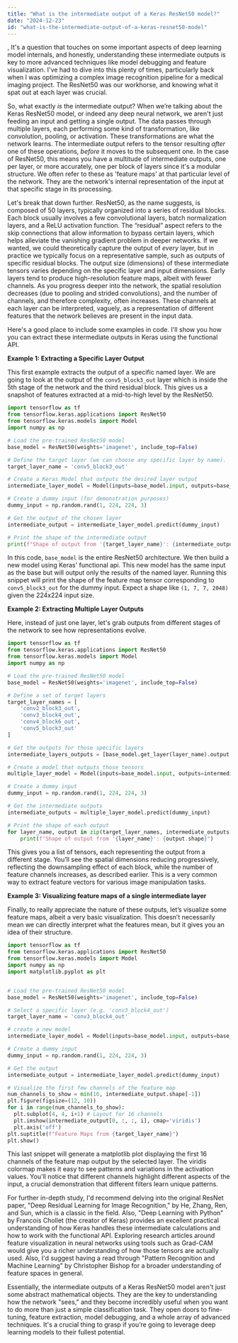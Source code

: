 ```yaml
---
title: "What is the intermediate output of a Keras ResNet50 model?"
date: "2024-12-23"
id: "what-is-the-intermediate-output-of-a-keras-resnet50-model"
---
```


,  It's a question that touches on some important aspects of deep learning model internals, and honestly, understanding these intermediate outputs is key to more advanced techniques like model debugging and feature visualization. I've had to dive into this plenty of times, particularly back when I was optimizing a complex image recognition pipeline for a medical imaging project. The ResNet50 was our workhorse, and knowing what it spat out at each layer was crucial.

So, what exactly *is* the intermediate output? When we’re talking about the Keras ResNet50 model, or indeed any deep neural network, we aren't just feeding an input and getting a single output. The data passes through multiple layers, each performing some kind of transformation, like convolution, pooling, or activation. These transformations are what the network learns. The intermediate output refers to the tensor resulting *after* one of these operations, *before* it moves to the subsequent one. In the case of ResNet50, this means you have a multitude of intermediate outputs, one per layer, or more accurately, one per block of layers since it's a modular structure. We often refer to these as 'feature maps' at that particular level of the network. They are the network's internal representation of the input at that specific stage in its processing.

Let's break that down further. ResNet50, as the name suggests, is composed of 50 layers, typically organized into a series of residual blocks. Each block usually involves a few convolutional layers, batch normalization layers, and a ReLU activation function. The “residual” aspect refers to the skip connections that allow information to bypass certain layers, which helps alleviate the vanishing gradient problem in deeper networks. If we wanted, we could theoretically capture the output of *every* layer, but in practice we typically focus on a representative sample, such as outputs of specific residual blocks. The output size (dimensions) of these intermediate tensors varies depending on the specific layer and input dimensions. Early layers tend to produce high-resolution feature maps, albeit with fewer channels. As you progress deeper into the network, the spatial resolution decreases (due to pooling and strided convolutions), and the number of channels, and therefore complexity, often increases. These channels at each layer can be interpreted, vaguely, as a representation of different features that the network believes are present in the input data.

Here's a good place to include some examples in code. I'll show you how you can extract these intermediate outputs in Keras using the functional API.

**Example 1: Extracting a Specific Layer Output**

This first example extracts the output of a specific named layer. We are going to look at the output of the `conv5_block3_out` layer which is inside the 5th stage of the network and the third residual block. This gives us a snapshot of features extracted at a mid-to-high level by the ResNet50.

```python
import tensorflow as tf
from tensorflow.keras.applications import ResNet50
from tensorflow.keras.models import Model
import numpy as np

# Load the pre-trained ResNet50 model
base_model = ResNet50(weights='imagenet', include_top=False)

# Define the target layer (we can choose any specific layer by name).
target_layer_name = 'conv5_block3_out'

# Create a Keras Model that outputs the desired layer output
intermediate_layer_model = Model(inputs=base_model.input, outputs=base_model.get_layer(target_layer_name).output)

# Create a dummy input (for demonstration purposes)
dummy_input = np.random.rand(1, 224, 224, 3)

# Get the output of the chosen layer
intermediate_output = intermediate_layer_model.predict(dummy_input)

# Print the shape of the intermediate output
print(f"Shape of output from '{target_layer_name}': {intermediate_output.shape}")
```

In this code, `base_model` is the entire ResNet50 architecture. We then build a new model using Keras' functional api. This new model has the same input as the base but will output only the results of the named layer. Running this snippet will print the shape of the feature map tensor corresponding to `conv5_block3_out` for the dummy input. Expect a shape like `(1, 7, 7, 2048)` given the 224x224 input size.

**Example 2: Extracting Multiple Layer Outputs**

Here, instead of just one layer, let's grab outputs from different stages of the network to see how representations evolve.

```python
import tensorflow as tf
from tensorflow.keras.applications import ResNet50
from tensorflow.keras.models import Model
import numpy as np

# Load the pre-trained ResNet50 model
base_model = ResNet50(weights='imagenet', include_top=False)

# Define a set of target layers
target_layer_names = [
    'conv2_block3_out',
    'conv3_block4_out',
    'conv4_block6_out',
    'conv5_block3_out'
]

# Get the outputs for those specific layers
intermediate_layers_outputs = [base_model.get_layer(layer_name).output for layer_name in target_layer_names]

# Create a model that outputs those tensors
multiple_layer_model = Model(inputs=base_model.input, outputs=intermediate_layers_outputs)

# Create a dummy input
dummy_input = np.random.rand(1, 224, 224, 3)

# Get the intermediate outputs
intermediate_outputs = multiple_layer_model.predict(dummy_input)

# Print the shape of each output
for layer_name, output in zip(target_layer_names, intermediate_outputs):
    print(f"Shape of output from '{layer_name}': {output.shape}")
```

This gives you a list of tensors, each representing the output from a different stage. You’ll see the spatial dimensions reducing progressively, reflecting the downsampling effect of each block, while the number of feature channels increases, as described earlier. This is a very common way to extract feature vectors for various image manipulation tasks.

**Example 3: Visualizing feature maps of a single intermediate layer**

Finally, to really appreciate the nature of these outputs, let’s visualize some feature maps, albeit a very basic visualization. This doesn’t necessarily mean we can directly interpret what the features mean, but it gives you an idea of their structure.

```python
import tensorflow as tf
from tensorflow.keras.applications import ResNet50
from tensorflow.keras.models import Model
import numpy as np
import matplotlib.pyplot as plt


# Load the pre-trained ResNet50 model
base_model = ResNet50(weights='imagenet', include_top=False)

# Select a specific layer (e.g. 'conv3_block4_out')
target_layer_name = 'conv3_block4_out'

# create a new model
intermediate_layer_model = Model(inputs=base_model.input, outputs=base_model.get_layer(target_layer_name).output)

# Create a dummy input
dummy_input = np.random.rand(1, 224, 224, 3)

# Get the output
intermediate_output = intermediate_layer_model.predict(dummy_input)

# Visualize the first few channels of the feature map
num_channels_to_show = min(16, intermediate_output.shape[-1])
plt.figure(figsize=(12, 10))
for i in range(num_channels_to_show):
  plt.subplot(4, 4, i+1) # Layout for 16 channels
  plt.imshow(intermediate_output[0, :, :, i], cmap='viridis')
  plt.axis('off')
plt.suptitle(f"Feature Maps from {target_layer_name}")
plt.show()

```

This last snippet will generate a matplotlib plot displaying the first 16 channels of the feature map output by the selected layer. The viridis colormap makes it easy to see patterns and variations in the activation values. You'll notice that different channels highlight different aspects of the input, a crucial demonstration that different filters learn unique patterns.

For further in-depth study, I'd recommend delving into the original ResNet paper, "Deep Residual Learning for Image Recognition," by He, Zhang, Ren, and Sun, which is a classic in the field. Also, "Deep Learning with Python" by Francois Chollet (the creator of Keras) provides an excellent practical understanding of how Keras handles these intermediate calculations and how to work with the functional API. Exploring research articles around feature visualization in neural networks using tools such as Grad-CAM would give you a richer understanding of how those tensors are actually used. Also, I'd suggest having a read through "Pattern Recognition and Machine Learning" by Christopher Bishop for a broader understanding of feature spaces in general.

Essentially, the intermediate outputs of a Keras ResNet50 model aren't just some abstract mathematical objects. They are the key to understanding how the network "sees," and they become incredibly useful when you want to do more than just a simple classification task. They open doors to fine-tuning, feature extraction, model debugging, and a whole array of advanced techniques. It's a crucial thing to grasp if you’re going to leverage deep learning models to their fullest potential.
